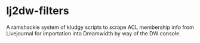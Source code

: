 # lj2dw-filters
A ramshackle system of kludgy scripts to scrape ACL membership info from Livejournal for importation into Dreamwidth by way of the DW console.
